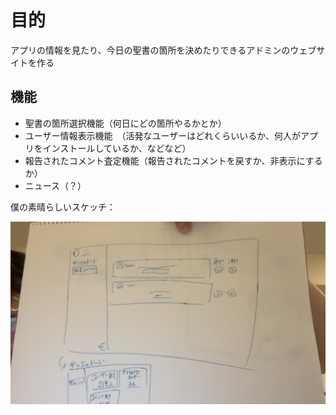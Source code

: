 # 目的

アプリの情報を見たり、今日の聖書の箇所を決めたりできるアドミンのウェブサイトを作る

## 機能

- 聖書の箇所選択機能（何日にどの箇所やるかとか）
- ユーザー情報表示機能　（活発なユーザーはどれくらいいるか、何人がアプリをインストールしているか、などなど）
- 報告されたコメント査定機能（報告されたコメントを戻すか、非表示にするか）
- ニュース（？）

僕の素晴らしいスケッチ：

![](assets/20251004_223507_image.png)
